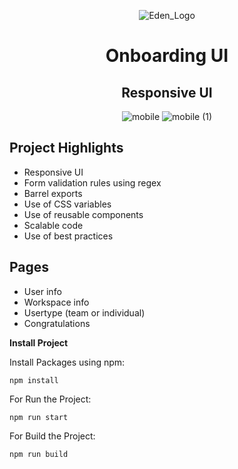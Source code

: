
<div align="center">

![Eden_Logo](https://user-images.githubusercontent.com/87027579/181987561-29e14926-aaab-4545-8691-0054e17cb28a.svg)



# Onboarding UI



## Responsive UI



![mobile](https://user-images.githubusercontent.com/87027579/181981017-d02aa14b-4e63-4f0b-ae9d-04253b7d7fbd.png)
![mobile (1)](https://user-images.githubusercontent.com/87027579/181981097-2c73a5a9-6ada-4204-b81f-ebf049021546.png)

</div>

## Project Highlights
- Responsive UI
- Form validation rules using regex
- Barrel exports
- Use of CSS variables
- Use of reusable components
- Scalable code
- Use of best practices

## Pages
- User info
- Workspace info
- Usertype (team or individual)
- Congratulations


**Install Project**

Install Packages using npm:

```
npm install
```

For Run the Project:

```
npm run start
```

For Build the Project:

```
npm run build
```
